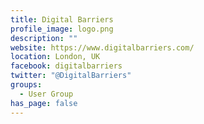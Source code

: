 ```yaml
---
title: Digital Barriers
profile_image: logo.png
description: ""
website: https://www.digitalbarriers.com/
location: London, UK
facebook: digitalbarriers
twitter: "@DigitalBarriers"
groups:
  - User Group
has_page: false
---
```

